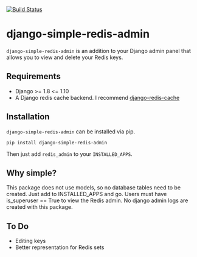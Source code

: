 [![Build Status](https://travis-ci.org/nicholasserra/django-simple-redis-admin.svg?branch=travis)](https://travis-ci.org/nicholasserra/django-simple-redis-admin)

django-simple-redis-admin
=========

`django-simple-redis-admin` is an addition to your Django admin panel that allows you to view and delete your Redis keys.

Requirements
------------
* Django >= 1.8 <= 1.10
* A Django redis cache backend. I recommend [django-redis-cache](https://github.com/sebleier/django-redis-cache)

Installation
------------
`django-simple-redis-admin` can be installed via pip.

```
pip install django-simple-redis-admin
```

Then just add `redis_admin` to your `INSTALLED_APPS`.

Why simple?
-----------

This package does not use models, so no database tables need to be created. Just add to INSTALLED_APPS and go.
Users must have is_superuser == True to view the Redis admin. No django admin logs are created with this package.

To Do
-----
* Editing keys
* Better representation for Redis sets
